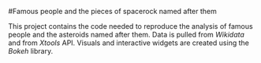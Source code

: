 #Famous people and the pieces of spacerock named after them

This project contains the code needed to reproduce the analysis of famous
people and the asteroids named after them. Data is pulled from *Wikidata* and
from *Xtools* API. Visuals and interactive widgets are created using the
*Bokeh* library.
